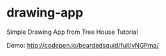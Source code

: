 # drawing-app
Simple Drawing App from Tree House Tutorial

Demo: http://codepen.io/beardedsquid/full/vNGPma/
